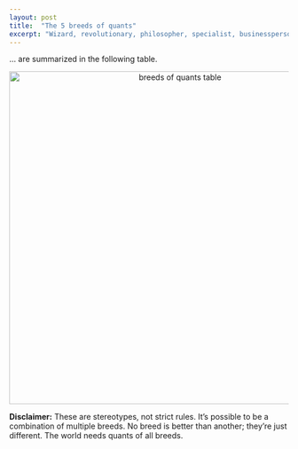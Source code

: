 ```yaml
---
layout: post
title:  "The 5 breeds of quants"
excerpt: "Wizard, revolutionary, philosopher, specialist, businessperson."
---
```


... are summarized in the following table.

<center><img src="{{site.url}}/images/breeds-of-quants-table.png" style="width: 600px; max-width: 100%;" alt="breeds of quants table"></center>

<b>Disclaimer:</b> These are stereotypes, not strict rules. It’s possible to be a combination of multiple breeds. No breed is better than another; they’re just different. The world needs quants of all breeds.